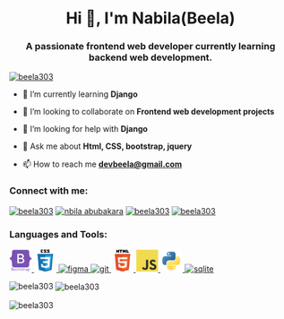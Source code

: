 <!--- 👋 Hi, I’m Beela
- 👀 I’m interested in Web development, art & music
- 🌱 I’m a frontend web developer currently learning backend web development
- 📫 How to reach me: devbeela@gmail.com
-->

<h1 align="center">Hi 👋, I'm Nabila(Beela)</h1>
<h3 align="center">A passionate frontend web developer currently learning backend web development.</h3>

<p align="left"> <a href="https://twitter.com/beela303" target="blank"><img src="https://img.shields.io/twitter/follow/beela303?logo=twitter&style=for-the-badge" alt="beela303" /></a> </p>

- 🌱 I’m currently learning **Django**

- 👯 I’m looking to collaborate on **Frontend web development projects**

- 🤝 I’m looking for help with **Django**

- 💬 Ask me about **Html, CSS, bootstrap, jquery**

- 📫 How to reach me **devbeela@gmail.com**

<h3 align="left">Connect with me:</h3>
<p align="left">
<a href="https://twitter.com/beela303" target="blank"><img align="center" src="https://raw.githubusercontent.com/rahuldkjain/github-profile-readme-generator/master/src/images/icons/Social/twitter.svg" alt="beela303" height="30" width="40" /></a>
<a href="https://linkedin.com/in/nbila abubakara" target="blank"><img align="center" src="https://raw.githubusercontent.com/rahuldkjain/github-profile-readme-generator/master/src/images/icons/Social/linked-in-alt.svg" alt="nbila abubakara" height="30" width="40" /></a>
<a href="https://stackoverflow.com/users/beela303" target="blank"><img align="center" src="https://raw.githubusercontent.com/rahuldkjain/github-profile-readme-generator/master/src/images/icons/Social/stack-overflow.svg" alt="beela303" height="30" width="40" /></a>
<a href="https://instagram.com/beela303" target="blank"><img align="center" src="https://raw.githubusercontent.com/rahuldkjain/github-profile-readme-generator/master/src/images/icons/Social/instagram.svg" alt="beela303" height="30" width="40" /></a>
</p>

<h3 align="left">Languages and Tools:</h3>
<p align="left"> <a href="https://getbootstrap.com" target="_blank" rel="noreferrer"> <img src="https://raw.githubusercontent.com/devicons/devicon/master/icons/bootstrap/bootstrap-plain-wordmark.svg" alt="bootstrap" width="40" height="40"/> </a> <a href="https://www.w3schools.com/css/" target="_blank" rel="noreferrer"> <img src="https://raw.githubusercontent.com/devicons/devicon/master/icons/css3/css3-original-wordmark.svg" alt="css3" width="40" height="40"/> </a> <a href="https://www.figma.com/" target="_blank" rel="noreferrer"> <img src="https://www.vectorlogo.zone/logos/figma/figma-icon.svg" alt="figma" width="40" height="40"/> </a> <a href="https://git-scm.com/" target="_blank" rel="noreferrer"> <img src="https://www.vectorlogo.zone/logos/git-scm/git-scm-icon.svg" alt="git" width="40" height="40"/> </a> <a href="https://www.w3.org/html/" target="_blank" rel="noreferrer"> <img src="https://raw.githubusercontent.com/devicons/devicon/master/icons/html5/html5-original-wordmark.svg" alt="html5" width="40" height="40"/> </a> <a href="https://developer.mozilla.org/en-US/docs/Web/JavaScript" target="_blank" rel="noreferrer"> <img src="https://raw.githubusercontent.com/devicons/devicon/master/icons/javascript/javascript-original.svg" alt="javascript" width="40" height="40"/> </a> <a href="https://www.python.org" target="_blank" rel="noreferrer"> <img src="https://raw.githubusercontent.com/devicons/devicon/master/icons/python/python-original.svg" alt="python" width="40" height="40"/> </a> <a href="https://www.sqlite.org/" target="_blank" rel="noreferrer"> <img src="https://www.vectorlogo.zone/logos/sqlite/sqlite-icon.svg" alt="sqlite" width="40" height="40"/> </a> </p>

<p><img align="left" src="https://github-readme-stats.vercel.app/api/top-langs?username=beela303&show_icons=true&locale=en&layout=compact" alt="beela303" /></p>

<p>&nbsp;<img align="center" src="https://github-readme-stats.vercel.app/api?username=beela303&show_icons=true&locale=en" alt="beela303" /></p>

<p><img align="center" src="https://github-readme-streak-stats.herokuapp.com/?user=beela303&" alt="beela303" /></p>


<!---
Beela303/Beela303 is a ✨ special ✨ repository because its `README.md` (this file) appears on your GitHub profile.
You can click the Preview link to take a look at your changes.
--->
